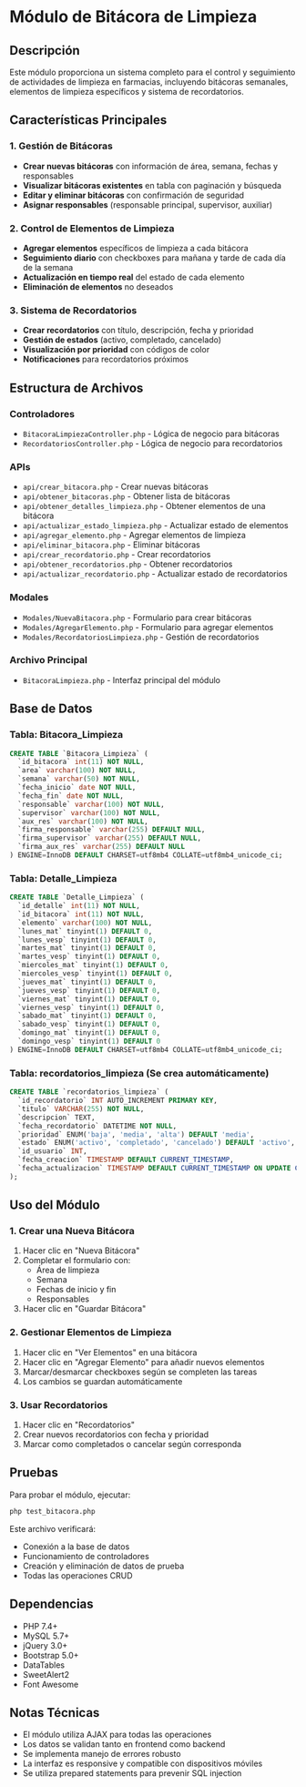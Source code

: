 # Módulo de Bitácora de Limpieza

## Descripción
Este módulo proporciona un sistema completo para el control y seguimiento de actividades de limpieza en farmacias, incluyendo bitácoras semanales, elementos de limpieza específicos y sistema de recordatorios.

## Características Principales

### 1. Gestión de Bitácoras
- **Crear nuevas bitácoras** con información de área, semana, fechas y responsables
- **Visualizar bitácoras existentes** en tabla con paginación y búsqueda
- **Editar y eliminar bitácoras** con confirmación de seguridad
- **Asignar responsables** (responsable principal, supervisor, auxiliar)

### 2. Control de Elementos de Limpieza
- **Agregar elementos** específicos de limpieza a cada bitácora
- **Seguimiento diario** con checkboxes para mañana y tarde de cada día de la semana
- **Actualización en tiempo real** del estado de cada elemento
- **Eliminación de elementos** no deseados

### 3. Sistema de Recordatorios
- **Crear recordatorios** con título, descripción, fecha y prioridad
- **Gestión de estados** (activo, completado, cancelado)
- **Visualización por prioridad** con códigos de color
- **Notificaciones** para recordatorios próximos

## Estructura de Archivos

### Controladores
- `BitacoraLimpiezaController.php` - Lógica de negocio para bitácoras
- `RecordatoriosController.php` - Lógica de negocio para recordatorios

### APIs
- `api/crear_bitacora.php` - Crear nuevas bitácoras
- `api/obtener_bitacoras.php` - Obtener lista de bitácoras
- `api/obtener_detalles_limpieza.php` - Obtener elementos de una bitácora
- `api/actualizar_estado_limpieza.php` - Actualizar estado de elementos
- `api/agregar_elemento.php` - Agregar elementos de limpieza
- `api/eliminar_bitacora.php` - Eliminar bitácoras
- `api/crear_recordatorio.php` - Crear recordatorios
- `api/obtener_recordatorios.php` - Obtener recordatorios
- `api/actualizar_recordatorio.php` - Actualizar estado de recordatorios

### Modales
- `Modales/NuevaBitacora.php` - Formulario para crear bitácoras
- `Modales/AgregarElemento.php` - Formulario para agregar elementos
- `Modales/RecordatoriosLimpieza.php` - Gestión de recordatorios

### Archivo Principal
- `BitacoraLimpieza.php` - Interfaz principal del módulo

## Base de Datos

### Tabla: Bitacora_Limpieza
```sql
CREATE TABLE `Bitacora_Limpieza` (
  `id_bitacora` int(11) NOT NULL,
  `area` varchar(100) NOT NULL,
  `semana` varchar(50) NOT NULL,
  `fecha_inicio` date NOT NULL,
  `fecha_fin` date NOT NULL,
  `responsable` varchar(100) NOT NULL,
  `supervisor` varchar(100) NOT NULL,
  `aux_res` varchar(100) NOT NULL,
  `firma_responsable` varchar(255) DEFAULT NULL,
  `firma_supervisor` varchar(255) DEFAULT NULL,
  `firma_aux_res` varchar(255) DEFAULT NULL
) ENGINE=InnoDB DEFAULT CHARSET=utf8mb4 COLLATE=utf8mb4_unicode_ci;
```

### Tabla: Detalle_Limpieza
```sql
CREATE TABLE `Detalle_Limpieza` (
  `id_detalle` int(11) NOT NULL,
  `id_bitacora` int(11) NOT NULL,
  `elemento` varchar(100) NOT NULL,
  `lunes_mat` tinyint(1) DEFAULT 0,
  `lunes_vesp` tinyint(1) DEFAULT 0,
  `martes_mat` tinyint(1) DEFAULT 0,
  `martes_vesp` tinyint(1) DEFAULT 0,
  `miercoles_mat` tinyint(1) DEFAULT 0,
  `miercoles_vesp` tinyint(1) DEFAULT 0,
  `jueves_mat` tinyint(1) DEFAULT 0,
  `jueves_vesp` tinyint(1) DEFAULT 0,
  `viernes_mat` tinyint(1) DEFAULT 0,
  `viernes_vesp` tinyint(1) DEFAULT 0,
  `sabado_mat` tinyint(1) DEFAULT 0,
  `sabado_vesp` tinyint(1) DEFAULT 0,
  `domingo_mat` tinyint(1) DEFAULT 0,
  `domingo_vesp` tinyint(1) DEFAULT 0
) ENGINE=InnoDB DEFAULT CHARSET=utf8mb4 COLLATE=utf8mb4_unicode_ci;
```

### Tabla: recordatorios_limpieza (Se crea automáticamente)
```sql
CREATE TABLE `recordatorios_limpieza` (
  `id_recordatorio` INT AUTO_INCREMENT PRIMARY KEY,
  `titulo` VARCHAR(255) NOT NULL,
  `descripcion` TEXT,
  `fecha_recordatorio` DATETIME NOT NULL,
  `prioridad` ENUM('baja', 'media', 'alta') DEFAULT 'media',
  `estado` ENUM('activo', 'completado', 'cancelado') DEFAULT 'activo',
  `id_usuario` INT,
  `fecha_creacion` TIMESTAMP DEFAULT CURRENT_TIMESTAMP,
  `fecha_actualizacion` TIMESTAMP DEFAULT CURRENT_TIMESTAMP ON UPDATE CURRENT_TIMESTAMP
);
```

## Uso del Módulo

### 1. Crear una Nueva Bitácora
1. Hacer clic en "Nueva Bitácora"
2. Completar el formulario con:
   - Área de limpieza
   - Semana
   - Fechas de inicio y fin
   - Responsables
3. Hacer clic en "Guardar Bitácora"

### 2. Gestionar Elementos de Limpieza
1. Hacer clic en "Ver Elementos" en una bitácora
2. Hacer clic en "Agregar Elemento" para añadir nuevos elementos
3. Marcar/desmarcar checkboxes según se completen las tareas
4. Los cambios se guardan automáticamente

### 3. Usar Recordatorios
1. Hacer clic en "Recordatorios"
2. Crear nuevos recordatorios con fecha y prioridad
3. Marcar como completados o cancelar según corresponda

## Pruebas

Para probar el módulo, ejecutar:
```bash
php test_bitacora.php
```

Este archivo verificará:
- Conexión a la base de datos
- Funcionamiento de controladores
- Creación y eliminación de datos de prueba
- Todas las operaciones CRUD

## Dependencias

- PHP 7.4+
- MySQL 5.7+
- jQuery 3.0+
- Bootstrap 5.0+
- DataTables
- SweetAlert2
- Font Awesome

## Notas Técnicas

- El módulo utiliza AJAX para todas las operaciones
- Los datos se validan tanto en frontend como backend
- Se implementa manejo de errores robusto
- La interfaz es responsive y compatible con dispositivos móviles
- Se utiliza prepared statements para prevenir SQL injection
